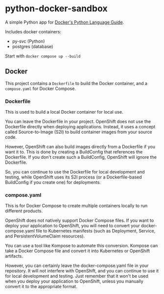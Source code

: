 # python-docker-sandbox

A simple Python app for [Docker's Python Language Guide](https://docs.docker.com/language/python).

Includes docker containers:
- py-svc (Python)
- postgres (database)

Start with `docker compose up --build`


## Docker

This project contains a `Dockerfile` to build the Docker container, and a `compose.yaml` for Docker Compose.

### Dockerfile

This is used to build a local Docker container for local use. 

You can leave the Dockerfile in your project. OpenShift does not use the Dockerfile directly when deploying applications. Instead, it uses a concept called Source-to-Image (S2I) to build container images from your source code.

However, OpenShift can also build images directly from a Dockerfile if you want it to. This is done by creating a BuildConfig that references the Dockerfile. If you don't create such a BuildConfig, OpenShift will ignore the Dockerfile.

So, you can continue to use the Dockerfile for local development and testing, while OpenShift uses its S2I process (or a Dockerfile-based BuildConfig if you create one) for deployments.

### compose.yaml

This is for Docker Compose to create multiple containers locally to run different products.

OpenShift does not natively support Docker Compose files. If you want to deploy your application to OpenShift, you will need to convert your docker-compose.yaml file to Kubernetes manifests (such as Deployment, Service, and PersistentVolumeClaim resources).

You can use a tool like Kompose to automate this conversion. Kompose can take a Docker Compose file and convert it into Kubernetes or OpenShift artifacts.

However, you can certainly leave the docker-compose.yaml file in your repository. It will not interfere with OpenShift, and you can continue to use it for local development and testing. Just remember that it won't be used when you deploy your application to OpenShift, unless you manually convert it to the appropriate format.